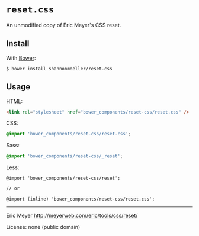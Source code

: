 # `reset.css`

An unmodified copy of Eric Meyer's CSS reset.

## Install

With [Bower](http://bower.io):

    $ bower install shannonmoeller/reset.css
    
## Usage

HTML:

```html
<link rel="stylesheet" href="bower_components/reset-css/reset.css" />
```

CSS:

```css
@import 'bower_components/reset-css/reset.css';
```

Sass:

```scss
@import 'bower_components/reset-css/_reset';
```

Less:

```less
@import 'bower_components/reset-css/reset';

// or

@import (inline) 'bower_components/reset-css/reset.css';
```

----

Eric Meyer http://meyerweb.com/eric/tools/css/reset/

License: none (public domain)

